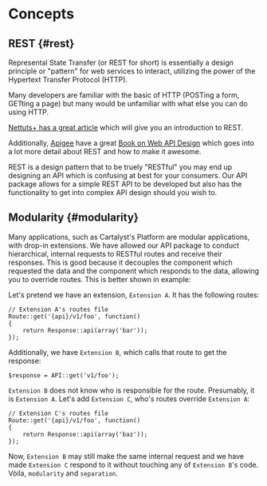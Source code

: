 # Concepts

## REST {#rest}

Represental State Transfer (or REST for short) is essentially a design principle or "pattern" for web services to interact, utilizing the power of the Hypertext Transfer Protocol (HTTP).

Many developers are familiar with the basic of HTTP (POSTing a form, GETting a page) but many would be unfamiliar with what else you can do using HTTP.

[Nettuts+ has a great article](http://net.tutsplus.com/tutorials/other/a-beginners-introduction-to-http-and-rest/) which will give you an introduction to REST.

Additionally, [Apigee](http://apigee.com) have a great [Book on Web API Design](http://info.apigee.com/Portals/62317/docs/web%20api.pdf) which goes into a lot more detail about REST and how to make it awesome.

REST is a design pattern that to be truely "RESTful" you may end up designing an API which is confusing at best for your consumers. Our API package allows for a simple REST API to be developed but also has the functionality to get into complex API design should you wish to.

## Modularity {#modularity}

Many applications, such as Cartalyst's Platform are modular applications, with drop-in extensions. We have allowed our API package to conduct hierarchical, internal requests to RESTful routes and receive their responses. This is good because it decouples the component which requested the data and the component which responds to the data, allowing you to override routes. This is better shown in example:

Let's pretend we have an extension, `Extension A`. It has the following routes:

	// Extension A's routes file
	Route::get('{api}/v1/foo', function()
	{
		return Response::api(array('bar'));
	});


Additionally, we have `Extension B`, which calls that route to get the response:

	$response = API::get('v1/foo');

`Extension B` does not know who is responsible for the route. Presumably, it is `Extension A`. Let's add `Extension C`, who's routes override `Extension A`:

	// Extension C's routes file
	Route::get('{api}/v1/foo', function()
	{
		return Response::api(array('baz'));
	});

Now, `Extension B` may still make the same internal request and we have made `Extension C` respond to it without touching any of `Extension B`'s code. Vòila, `modularity` and `separation`.
